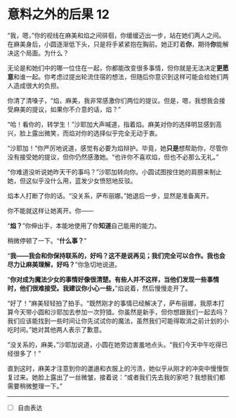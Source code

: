 # 意料之外的后果 12

“我，嗯，”你的视线在麻美和焰之间徘徊，你缓缓迈出一步，站在她们两人之间。在麻美身后，小圆逐渐低下头，只是将手紧紧抱在胸前。她正盯着**你**，期待**你**能解决这个局面。为什么？

无论是和她们中的哪一位住在一起，你都能改变很多事情，但你就是无法决定**更愿意**和谁一起。你考虑过提出轮流住宿的想法，但随后你意识到这样可能会给她们两人造成很大的负担。

你清了清嗓子，“焰，麻美，我非常感激你们两位的提议。但是，嗯，我想我会接受麻美的提议，如果你不介意的话，焰？”

“哈！看你的，转学生！”沙耶加大声喊道，指着焰。麻美对你的选择明显感到高兴，脸上露出微笑，而焰对你的选择似乎完全无动于衷。

“沙耶加！”你严厉地说道，感觉有必要为焰辩护。毕竟，她**只是**想帮助你，尽管你没有接受她的提议，但你仍然感激她。“也许你不喜欢焰，但也不必那么无礼。”

“你难道没听说她昨天干的事吗？”沙耶加转向你。小圆试图按住她的肩膀来制止她，但这似乎没什么用，蓝发少女愤怒地反驳。

焰本人打断了你的话。“没关系，萨布丽娜。”她退后一步，显然是准备离开。

你不能就这样让她离开。你——

“**焰？**”你伸出手，本能地使用了你**知道**自己能用的能力。

稍微停顿了一下。“**什么事？**”

“**我——我会和你保持联系的，好吗？这不是说再见；我们完全可以合作。我也会尽力让麻美理解，好吗？**”你急切地说道。

“**你对成为魔法少女的事情好像很清楚。有些人并不这样，当他们发现一些事情时，他们很难接受。我建议你小心一些，**”焰说着，然后慢慢走开了。

“好了！”麻美轻轻拍了拍手。“既然刚才的事情已经解决了，萨布丽娜，我原本打算今天带小圆和沙耶加去参加一次狩猎。你虽然是新手，但你想跟我们一起去吗？我们应该能找到一些时间让你先试试你的魔法，虽然我们可能得取消之前计划的小吃时间。”她对其他两人表示了歉意。

“没关系的，麻美，”沙耶加说道，小圆在她旁边害羞地点头。“我们今天中午吃得已经很多了！”

直到这时，麻美才注意到你的邋遢和衣服上的污渍，她似乎从刚才的冲突中慢慢恢复过来。她脸上露出了一丝微皱，接着说：“或者我们先去我的家吧？我想我们都需要稍微整理一下。”

---

- [ ] 自由表达
